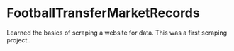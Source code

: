 # FootballTransferMarketRecords

Learned the basics of scraping a website for data. This was a first scraping project..
